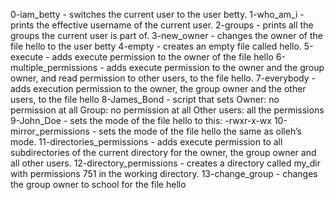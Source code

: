 0-iam_betty - switches the current user to the user betty.
1-who_am_i - prints the effective username of the current user.
2-groups - prints all the groups the current user is part of.
3-new_owner - changes the owner of the file hello to the user betty
4-empty -  creates an empty file called hello.
5-execute - adds execute permission to the owner of the file hello
6-multiple_permissions - adds execute permission to the owner and the group owner, and read permission to other users, to the file hello.
7-everybody - adds execution permission to the owner, the group owner and the other users, to the file hello
8-James_Bond - script that sets Owner: no permission at all Group: no permission at all Other users: all the permissions
9-John_Doe - sets the mode of the file hello to this: -rwxr-x-wx
10-mirror_permissions - sets the mode of the file hello the same as olleh’s mode.
11-directories_permissions - adds execute permission to all subdirectories of the current directory for the owner, the group owner and all other users.
12-directory_permissions - creates a directory called my_dir with permissions 751 in the working directory.
13-change_group - changes the group owner to school for the file hello

